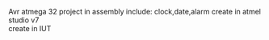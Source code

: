Avr atmega 32 project in assembly
include:
clock,date,alarm
create in atmel studio v7
<br/>create in IUT
